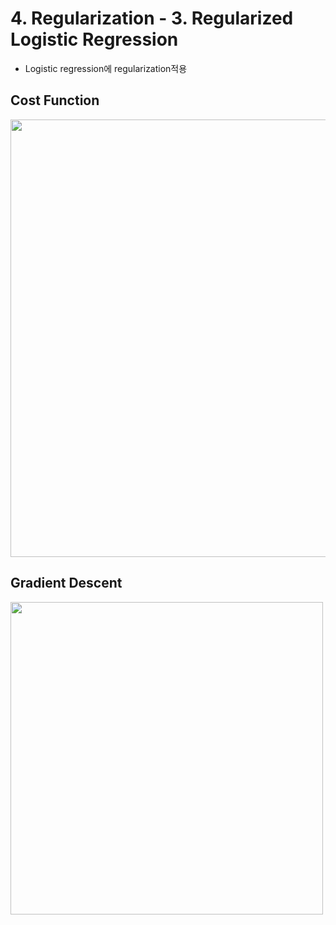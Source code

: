 # 4. Regularization - 3. Regularized Logistic Regression

- Logistic regression에 regularization적용

## Cost Function

<img src="https://user-images.githubusercontent.com/46768752/79570834-1ff95c00-80f5-11ea-8010-dbb05759d274.png"
width=700 hight=80>


## Gradient Descent

<img src="https://user-images.githubusercontent.com/46768752/79570847-24be1000-80f5-11ea-9ead-1b3e9de2afc5.png"
width=500 hight=400>